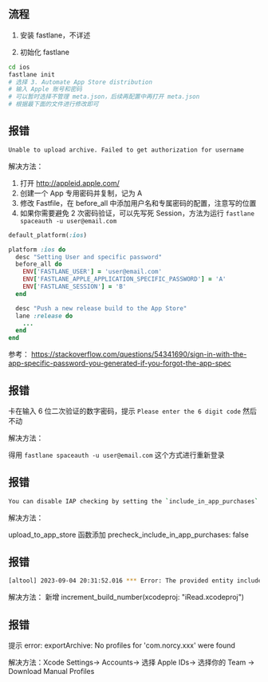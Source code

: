 ## 流程
1. 安装 fastlane，不详述

2. 初始化 fastlane

```sh
cd ios
fastlane init
# 选择 3. Automate App Store distribution
# 输入 Apple 账号和密码
# 可以暂时选择不管理 meta.json，后续再配置中再打开 meta.json
# 根据最下面的文件进行修改即可
```

## 报错
```sh
Unable to upload archive. Failed to get authorization for username
```

解决方法：
1. 打开 http://appleid.apple.com/
2. 创建一个 App 专用密码并复制，记为 A
3. 修改 Fastfile，在 before_all 中添加用户名和专属密码的配置，注意写的位置
4. 如果你需要避免 2 次密码验证，可以先写死 Session，方法为运行 `fastlane spaceauth -u user@email.com`

```rb
default_platform(:ios)

platform :ios do
  desc "Setting User and specific password"
  before_all do
    ENV['FASTLANE_USER'] = 'user@email.com'
    ENV['FASTLANE_APPLE_APPLICATION_SPECIFIC_PASSWORD'] = 'A'
    ENV['FASTLANE_SESSION'] = 'B'
  end

  desc "Push a new release build to the App Store"
  lane :release do
    ...
  end
end
```

参考： https://stackoverflow.com/questions/54341690/sign-in-with-the-app-specific-password-you-generated-if-you-forgot-the-app-spec

## 报错
卡在输入 6 位二次验证的数字密码，提示 `Please enter the 6 digit code` 然后不动

解决方法：

得用 `fastlane spaceauth -u user@email.com` 这个方式进行重新登录

## 报错
```sh
You can disable IAP checking by setting the `include_in_app_purchases` flag to `false`
```

解决方法：

upload_to_app_store 函数添加 precheck_include_in_app_purchases: false

## 报错
```sh
[altool] 2023-09-04 20:31:52.016 *** Error: The provided entity includes an attribute with a value that has already been used The bundle version must be higher than the previously uploaded version: ‘10’. (ID: ca89416b-aae9-4059-8d53-bc7902b7a7d6) (-19232)
```

解决方法：
新增 increment_build_number(xcodeproj: "iRead.xcodeproj")

## 报错
提示 error: exportArchive: No profiles for 'com.norcy.xxx' were found

解决方法：Xcode Settings-> Accounts-> 选择 Apple IDs-> 选择你的 Team -> Download Manual Profiles
